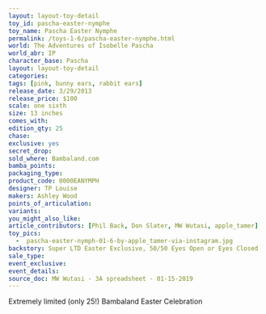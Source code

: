 ```yaml
---
layout: layout-toy-detail 
toy_id: pascha-easter-nymphe
toy_name: Pascha Easter Nymphe
permalink: /toys-1-6/pascha-easter-nymphe.html
world: The Adventures of Isobelle Pascha
world_abr: IP
character_base: Pascha
layout: layout-toy-detail
categories: 
tags: [pink, bunny ears, rabbit ears]
release_date: 3/29/2013
release_price: $100 
scale: one sixth
size: 13 inches
comes_with: 
edition_qty: 25
chase: 
exclusive: yes
secret_drop: 
sold_where: Bambaland.com
bamba_points: 
packaging_type: 
product_code: 0000EANYMPH
designer: TP Louise
makers: Ashley Wood
points_of_articulation: 
variants: 
you_might_also_like: 
article_contributors: [Phil Back, Don Slater, MW Wutasi, apple_tamer]
toy_pics: 
  -  pascha-easter-nymph-01-6-by-apple_tamer-via-instagram.jpg
backstory: Super LTD Easter Exclusive, 50/50 Eyes Open or Eyes Closed 
sale_type: 
event_exclusive: 
event_details: 
source_doc: MW Wutasi - 3A spreadsheet - 01-15-2019
---
```

Extremely limited (only 25!) Bambaland Easter Celebration
